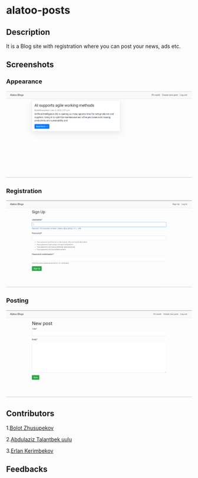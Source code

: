 # alatoo-posts

## Description

It is a Blog site with registration where you can post your news, ads etc.

## Screenshots

### Appearance

![](https://github.com/BolotZhusupekov07/alatoo-posts/blob/master/img/Screenshot_1.png)

### Registration

![](https://github.com/BolotZhusupekov07/alatoo-posts/blob/master/img/Screenshot_3.png)

### Posting

![](https://github.com/BolotZhusupekov07/alatoo-posts/blob/master/img/Screenshot_2.png)

## Contributors

1.[Bolot Zhusupekov](https://github.com/BolotZhusupekov07)

2.[Abdulaziz Talantbek uulu](https://github.com/cwarkk)

3.[Erlan Kerimbekov](https://github.com/K-Erlan)

## Feedbacks
